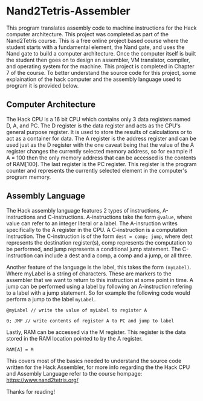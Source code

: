 # Nand2Tetris-Assembler

This program translates assembly code to machine instructions for the Hack computer architecture. This project was completed as part of the Nand2Tetris course. This is a free online project based course where the student starts with a fundamental element, the Nand gate, and uses the Nand gate to build a computer architecture. Once the computer itself is built the student then goes on to design an assembler, VM translator, compiler, and operating system for the machine. This project is completed in Chapter 7 of the course. To better understand the source code for this project, some explaination of the hack computer and the assembly language used to program it is provided below.  

## Computer Architecture

The Hack CPU is a 16 bit CPU which contains only 3 data registers named D, A, and PC. The D register is the data register and acts as the CPU's general purpose register. It is used to store the results of calculations or to act as a container for data. The A register is the address register and can be used just as the D register with the one caveat being that the value of the A register changes the currently selected memory address, so for example if A = 100 then the only memory address that can be accessed is the contents of RAM[100]. The last register is the PC register. This register is the program counter and represents the currently selected element in the computer's program memory. 

## Assembly Language 

The Hack assembly language features 2 types of instructions, A-instructions and C-instructions. A-instructions take the form `@value`, where value can refer to an integer literal or a label. The A-insruction writes specifically to the A register in the CPU. A C-instruction is a computation instruction. The C-instruction is of the form `dest = comp; jump`, where dest represents the destination register(s), comp represents the computation to be performed, and jump represents a conditional jump statement. The C-instruction can include a dest and a comp, a comp and a jump, or all three. 

Another feature of the language is the label, this takes the form `(myLabel)`. Where myLabel is a string of characters. These are markers to the assembler that we want to return to this instruction at some point in time. A jump can be performed using a label by following an A-instruction refering to a label with a jump statement. So for example the following code would perform a jump to the label `myLabel`.

`@myLabel // write the value of myLabel to register A`

`0; JMP // write contents of register A to PC and jump to label`

Lastly, RAM can be accessed via the M register. This register is the data stored in the RAM location pointed to by the A register. 

`RAM[A] = M`

This covers most of the basics needed to understand the source code written for the Hack Assembler, for more info regarding the the Hack CPU and Assembly Language refer to the course hompage: https://www.nand2tetris.org/

Thanks for reading!

